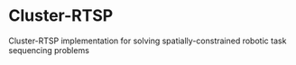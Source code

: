 # Cluster-RTSP
Cluster-RTSP implementation for solving spatially-constrained robotic task sequencing problems
